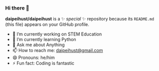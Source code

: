 ### Hi there 👋


**daipeihust/daipeihust** is a ✨ _special_ ✨ repository because its `README.md` (this file) appears on your GitHub profile.

- 🔭 I’m currently working on STEM Education
- 🌱 I’m currently learning Python
- 💬 Ask me about Anything
- 📫 How to reach me: daipeihust@gmail.com
- 😄 Pronouns: he/him
- ⚡ Fun fact: Coding is fantastic


